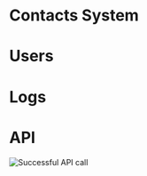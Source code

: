 # Contacts System

# Users

# Logs



# API

![Successful API call](screenshots/img.jpg?raw=true "JSON results of successful API call")